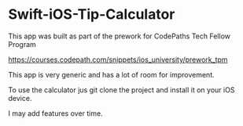 # Swift-iOS-Tip-Calculator



This app was built as part of the prework for CodePaths Tech Fellow Program

https://courses.codepath.com/snippets/ios_university/prework_tpm

This app is very generic and has a lot of room for improvement.

To use the calculator jus git clone the project and install it on your iOS device.

I may add features over time.

